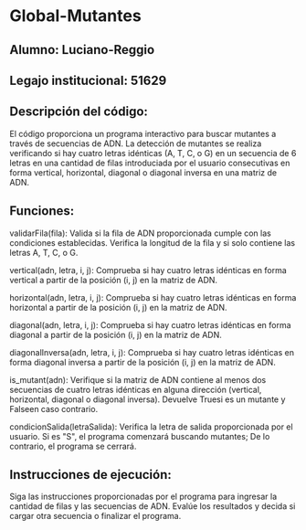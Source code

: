 # Global-Mutantes
## Alumno: Luciano-Reggio
## Legajo institucional: 51629
## Descripción del código:
El código proporciona un programa interactivo para buscar mutantes a través de secuencias de ADN. La detección de mutantes se realiza verificando si hay cuatro letras idénticas (A, T, C, o G) en un secuencia de 6 letras en una cantidad de filas introduciada por el usuario consecutivas en forma vertical, horizontal, diagonal o diagonal inversa en una matriz de ADN.

## Funciones:
validarFila(fila): Valida si la fila de ADN proporcionada cumple con las condiciones establecidas. Verifica la longitud de la fila y si solo contiene las letras A, T, C, o G.

vertical(adn, letra, i, j): Comprueba si hay cuatro letras idénticas en forma vertical a partir de la posición (i, j) en la matriz de ADN.

horizontal(adn, letra, i, j): Comprueba si hay cuatro letras idénticas en forma horizontal a partir de la posición (i, j) en la matriz de ADN.

diagonal(adn, letra, i, j): Comprueba si hay cuatro letras idénticas en forma diagonal a partir de la posición (i, j) en la matriz de ADN.

diagonalInversa(adn, letra, i, j): Comprueba si hay cuatro letras idénticas en forma diagonal inversa a partir de la posición (i, j) en la matriz de ADN.

is_mutant(adn): Verifique si la matriz de ADN contiene al menos dos secuencias de cuatro letras idénticas en alguna dirección (vertical, horizontal, diagonal o diagonal inversa). Devuelve Truesi es un mutante y Falseen caso contrario.

condicionSalida(letraSalida): Verifica la letra de salida proporcionada por el usuario. Si es "S", el programa comenzará buscando mutantes; De lo contrario, el programa se cerrará.



## Instrucciones de ejecución:
Siga las instrucciones proporcionadas por el programa para ingresar la cantidad de filas y las secuencias de ADN.
Evalúe los resultados y decida si cargar otra secuencia o finalizar el programa.
